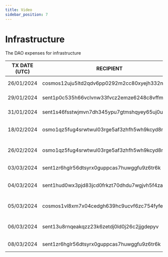 ```yaml
---
title: Video
sidebar_position: 7
---
```


# Infrastructure

The DAO expenses for infrastructure

| TX DATE (UTC) | RECIPIENT                                 | AMOUNT | DESCRIPTION | TX DETAILS
|---------------|-------------------------------------------|--------|-------------|-----------
| 26/01/2024 | cosmos12uju5ltd2qdv6pp0292m2cc80xyejh332n6ymg | 7.9 ATOM | Omniflix Video | [🔎](https://www.mintscan.io/cosmos/txs/352DA11518462ED15104B3023AC420F135B255F9E0B8C54265C43D56352EF121?height=18886179)
| 29/01/2024 | sent1p0c535h66vclvnw33fvcz2emze6248c8vffmu7 | 100,000 DVPN | Video VPN Bounty | [🔎](https://www.mintscan.io/sentinel/txs/2ADE29AC08BC6B185321659C7AB6687C9397C9E571444EEEBEBB0ADCC34BD2F9?height=14702060)
| 31/01/2024 | sent1s46fsstwjmvn7dh345ypu7gtmshqyey65uj0uf | 220,000 DVPN | Video Editor x1 | [🔎](https://www.mintscan.io/sentinel/txs/B3A11AF15D1251EB9FF06E3FAB52147F9DE598C8C30FDA2ECBD41E117DDD5E46?height=14731067)
| 18/02/2024 | osmo1qz5fug4srwtwul03rge5af3zhfh5wh9kcyd8na | 200 USDC | Omniflix Video made by Ab Eff | [🔎](https://www.mintscan.io/osmosis/txs/45F3AC25905B02070AA45E78DE986E5829E011754EF1E0BE5E341EFE21E971DF?height=13860840)
| 26/02/2024 | osmo1qz5fug4srwtwul03rge5af3zhfh5wh9kcyd8na | 100 USDC | Omniflix video made by Ab Eff | [🔎](https://www.mintscan.io/osmosis/txs/6AD2C9F9B693A0AEBC3089858C6543843711A4FCA8E8496B073DC1A4DF89A19B?height=13999680)
| 03/03/2024 | sent1zr6hglr56dtsyrx0guppcas7huwggfu9z6tr6k | 100,000 DVPN | Node Manual Setup Video | [🔎](https://www.mintscan.io/sentinel/txs/A609EA99987345AE9BFD79B2DFF7DDFBD6AE2B7E6476A0C36D368515402EFAD8?height=15202193)
| 04/03/2024 | sent1hud0wx3pjd83jcd0frkzt70dhdu7wgjvh5f4za | 200,000 DVPN | Node Linux Script & VPS Setup Video | [🔎](https://www.mintscan.io/sentinel/txs/C522DEFFEEADD6AAA143B46481AA1693F065A5A00CD9CA854B5E0F1D575C0EEE?height=15202839)
| 05/03/2024 | cosmos1vl8xm7x04cedgh639hc9ucvf6zc754fyfewhef | 176.186976 ATOM | Video Designer New Stats GIF | [🔎](https://www.mintscan.io/cosmos/tx/96ADFCBC38208BC65DCE929866B67307306881478FD302DE11852D6E8B80A603?height=19432306)
| 06/03/2024 | sent13u8rnqeakqzz23k6zetdj0ld0j26c2jjgdepyv | 100,000 DVPN | Node Raspberry Setup Video | [🔎](https://www.mintscan.io/sentinel/tx/A6E49E1EAD1D720A6D57DD3A2734BE2CA69749B05C5F58A9FC832B9974EF2A1A?height=15234937)
| 08/03/2024 | sent1zr6hglr56dtsyrx0guppcas7huwggfu9z6tr6k | 100,000 DVPN | Decentr/dVPN Setup Video | [🔎](https://www.mintscan.io/sentinel/tx/F0B4A9C2AE8F7C434DE4798F7499252FFAC78DF91AEDF8C4A496B6A027230DDC?height=15269538)